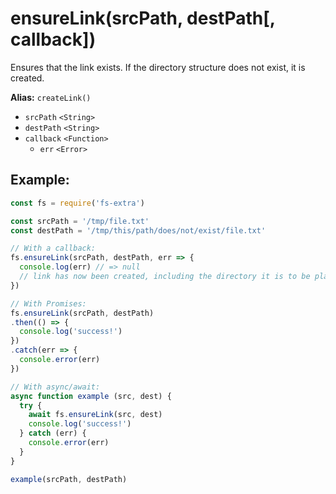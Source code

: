# ensureLink(srcPath, destPath[, callback])

Ensures that the link exists. If the directory structure does not exist, it is created.

**Alias:** `createLink()`

- `srcPath` `<String>`
- `destPath` `<String>`
- `callback` `<Function>`
  - `err` `<Error>`

## Example:

```js
const fs = require('fs-extra')

const srcPath = '/tmp/file.txt'
const destPath = '/tmp/this/path/does/not/exist/file.txt'

// With a callback:
fs.ensureLink(srcPath, destPath, err => {
  console.log(err) // => null
  // link has now been created, including the directory it is to be placed in
})

// With Promises:
fs.ensureLink(srcPath, destPath)
.then(() => {
  console.log('success!')
})
.catch(err => {
  console.error(err)
})

// With async/await:
async function example (src, dest) {
  try {
    await fs.ensureLink(src, dest)
    console.log('success!')
  } catch (err) {
    console.error(err)
  }
}

example(srcPath, destPath)
```
